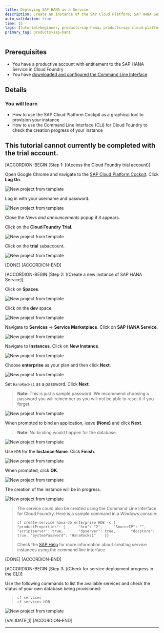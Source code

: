 ```yaml
---
title: Deploying SAP HANA as a Service
description: Create an instance of the SAP Cloud Platform, SAP HANA Service.
auto_validation: true
time: 15
tags: [tutorial>beginner, products>sap-hana, products>sap-cloud-platform\,-sap-hana-service]
primary_tag: products>sap-hana
---
```


## Prerequisites
 - You have a productive account with entitlement to the SAP HANA Service in Cloud Foundry
 - You have [downloaded and configured the Command Line Interface](https://developers.sap.com/tutorials/cp-cf-download-cli.html)


## Details
### You will learn
  - How to use the SAP Cloud Platform Cockpit as a graphical tool to provision your instance
  - How to use the Command Line Interface (CLI) for Cloud Foundry to check the creation progress of your instance

**This tutorial cannot currently be completed with the trial account.**
---

[ACCORDION-BEGIN [Step 1: ](Access the Cloud Foundry trial account)]

Open Google Chrome and navigate to the [SAP Cloud Platform Cockpit](https://account.hanatrial.ondemand.com/). Click **Log On**.

![New project from template](1.png)

Log in with your username and password.

![New project from template](2.png)

Close the *News and announcements* popup if it appears.

Click on the **Cloud Foundry Trial**.

![New project from template](3.png)

Click on the **trial** subaccount.

![New project from template](4.png)

[DONE]
[ACCORDION-END]

[ACCORDION-BEGIN [Step 2: ](Create a new instance of SAP HANA Service)]

Click on **Spaces**.

![New project from template](5.png)

Click on the **dev** space.

![New project from template](6.png)

Navigate to **Services** -> **Service Marketplace**. Click on **SAP HANA Service**.

![New project from template](7.png)

Navigate to **Instances**. Click on **New Instance**.

![New project from template](8.png)

Choose **enterprise** as your plan and then click **Next**.

![New project from template](9.png)

Set `HanaRocks1` as a password. Click **Next**.

>**Note**: This is just a sample password. We recommend choosing a password you will remember as you will not be able to reset it if you forget.

![New project from template](10.png)

When prompted to bind an application, leave **(None)** and click **Next**.

>**Note**: No binding would happen for the database.

![New project from template](11.png)

Use `HDB` for the **Instance Name**. Click **Finish**.

![New project from template](12.png)

When prompted, click **OK**.

![New project from template](13.png)

The creation of the instance will be in progress.

![New project from template](14.png)

> The service could also be created using the Command Line Interface for Cloud Foundry. Here is a sample command in a Windows console:
> ```ssh
> cf create-service hana-db enterprise HDB -c {	"productProperties": {		"hcu": "2",		"SourceIP": "",		"scriptserver": true,		"dpserver": true,		"docstore": true, "SystemPassword": "HanaRocks1"	}}
> ```
> Check the [SAP Help](https://help.sap.com/viewer/d4790b2de2f4429db6f3dff54e4d7b3a/Cloud/en-US/b7775aafc2de4534a00a38a7d8cd1f6b.html) for more information about creating service instances using the command line interface.


[DONE]
[ACCORDION-END]


[ACCORDION-BEGIN [Step 3: ](Check for service deployment progress in the CLI)]


Use the following commands to list the available services and check the status of your own database being provisioned:

> ```ssh
> cf services
> cf services HDB
> ```

![New project from template](15.png)

[VALIDATE_1]
[ACCORDION-END]

---

